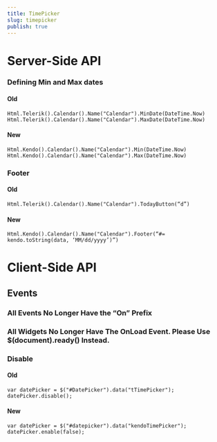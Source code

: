 ```yaml
---
title: TimePicker
slug: timepicker
publish: true
---
```


# Server-Side API

### Defining Min and Max dates

#### Old

    Html.Telerik().Calendar().Name("Calendar").MinDate(DateTime.Now)
    Html.Telerik().Calendar().Name("Calendar").MaxDate(DateTime.Now)

#### New
    
    Html.Kendo().Calendar().Name("Calendar").Min(DateTime.Now)
    Html.Kendo().Calendar().Name("Calendar").Max(DateTime.Now)

### Footer

#### Old
    
    Html.Telerik().Calendar().Name("Calendar").TodayButton(“d”)

#### New
    
    Html.Kendo().Calendar().Name("Calendar").Footer(“#= kendo.toString(data, ‘MM/dd/yyyy’)”)

# Client-Side API

## Events

### All Events No Longer Have the “On” Prefix

### All Widgets No Longer Have The OnLoad Event. Please Use **$(document).ready()** Instead.

### Disable

#### Old

    var datePicker = $("#DatePicker").data("tTimePicker");
    datePicker.disable();

#### New

    var datePicker = $("#datepicker").data("kendoTimePicker");
    datePicker.enable(false);
